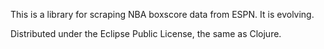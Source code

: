 This is a library for scraping NBA boxscore data from ESPN.
It is evolving.

Distributed under the Eclipse Public License, the same as Clojure.
